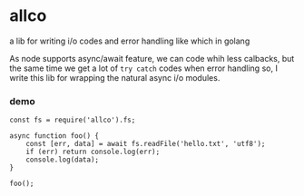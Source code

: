 # allco
a lib for writing i/o codes and error handling like which in golang

  As node supports async/await feature, we can code whih less calbacks, but the same time we get a lot of `try catch` codes when error handling
so, I write this lib for wrapping the natural async i/o modules.

### demo

```
const fs = require('allco').fs;

async function foo() {
	const [err, data] = await fs.readFile('hello.txt', 'utf8');
	if (err) return console.log(err);
	console.log(data);
}

foo();
```
